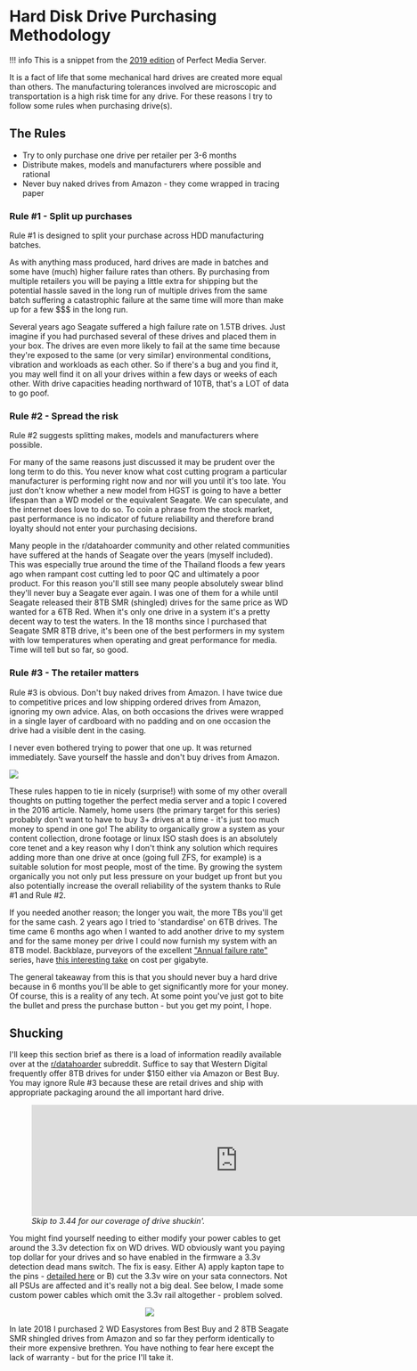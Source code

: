 # Hard Disk Drive Purchasing Methodology

!!! info
    This is a snippet from the [2019 edition](https://blog.linuxserver.io/2019/07/16/perfect-media-server-2019/) of Perfect Media Server.

It is a fact of life that some mechanical hard drives are created more equal than others. The manufacturing tolerances involved are microscopic and transportation is a high risk time for any drive. For these reasons I try to follow some rules when purchasing drive(s).

## The Rules

* Try to only purchase one drive per retailer per 3-6 months
* Distribute makes, models and manufacturers where possible and rational
* Never buy naked drives from Amazon - they come wrapped in tracing paper

### Rule #1 - Split up purchases

Rule #1 is designed to split your purchase across HDD manufacturing batches.

As with anything mass produced, hard drives are made in batches and some have (much) higher failure rates than others. By purchasing from multiple retailers you will be paying a little extra for shipping but the potential hassle saved in the long run of multiple drives from the same batch suffering a catastrophic failure at the same time will more than make up for a few $$$ in the long run.

Several years ago Seagate suffered a high failure rate on 1.5TB drives. Just imagine if you had purchased several of these drives and placed them in your box. The drives are even more likely to fail at the same time because they're exposed to the same (or very similar) environmental conditions, vibration and workloads as each other. So if there's a bug and you find it, you may well find it on all your drives within a few days or weeks of each other. With drive capacities heading northward of 10TB, that's a LOT of data to go poof.

### Rule #2 - Spread the risk

Rule #2 suggests splitting makes, models and manufacturers where possible.

For many of the same reasons just discussed it may be prudent over the long term to do this. You never know what cost cutting program a particular manufacturer is performing right now and nor will you until it's too late. You just don't know whether a new model from HGST is going to have a better lifespan than a WD model or the equivalent Seagate. We can speculate, and the internet does love to do so. To coin a phrase from the stock market, past performance is no indicator of future reliability and therefore brand loyalty should not enter your purchasing decisions.

Many people in the r/datahoarder community and other related communities have suffered at the hands of Seagate over the years (myself included). This was especially true around the time of the Thailand floods a few years ago when rampant cost cutting led to poor QC and ultimately a poor product. For this reason you'll still see many people absolutely swear blind they'll never buy a Seagate ever again. I was one of them for a while until Seagate released their 8TB SMR (shingled) drives for the same price as WD wanted for a 6TB Red. When it's only one drive in a system it's a pretty decent way to test the waters. In the 18 months since I purchased that Seagate SMR 8TB drive, it's been one of the best performers in my system with low temperatures when operating and great performance for media. Time will tell but so far, so good.

### Rule #3 - The retailer matters

Rule #3 is obvious. Don't buy naked drives from Amazon. I have twice due to competitive prices and low shipping ordered drives from Amazon, ignoring my own advice. Alas, on both occasions the drives were wrapped in a single layer of cardboard with no padding and on one occasion the drive had a visible dent in the casing. 

I never even bothered trying to power that one up. It was returned immediately. Save yourself the hassle and don't buy drives from Amazon.

<img src="../../images/naked-drive.jpg" align="center">

These rules happen to tie in nicely (surprise!) with some of my other overall thoughts on putting together the perfect media server and a topic I covered in the 2016 article. Namely, home users (the primary target for this series) probably don't want to have to buy 3+ drives at a time - it's just too much money to spend in one go! The ability to organically grow a system as your content collection, drone footage or linux ISO stash does is an absolutely core tenet and a key reason why I don't think any solution which requires adding more than one drive at once (going full ZFS, for example) is a suitable solution for most people, most of the time. By growing the system organically you not only put less pressure on your budget up front but you also potentially increase the overall reliability of the system thanks to Rule #1 and Rule #2.

If you needed another reason; the longer you wait, the more TBs you'll get for the same cash. 2 years ago I tried to 'standardise' on 6TB drives. The time came 6 months ago when I wanted to add another drive to my system and for the same money per drive I could now furnish my system with an 8TB model. Backblaze, purveyors of the excellent ["Annual failure rate"](https://www.backblaze.com/b2/hard-drive-test-data.html) series, have [this interesting take](https://www.backblaze.com/blog/hard-drive-cost-per-gigabyte/) on cost per gigabyte.

The general takeaway from this is that you should never buy a hard drive because in 6 months you'll be able to get significantly more for your money. Of course, this is a reality of any tech. At some point you've just got to bite the bullet and press the purchase button - but you get my point, I hope.

## Shucking

I'll keep this section brief as there is a load of information readily available over at the [r/datahoarder](https://www.reddit.com/r/DataHoarder/) subreddit. Suffice to say that Western Digital frequently offer 8TB drives for under $150 either via Amazon or Best Buy. You may ignore Rule #3 because these are retail drives and ship with appropriate packaging around the all important hard drive.

<figure>
    <iframe src="https://player.fireside.fm/v2/dUlrHQih+KIq7N1it?theme=dark" width="740" height="200" frameborder="0" scrolling="no"></iframe>
    <figcaption><i>Skip to 3.44 for our coverage of drive shuckin'.</i></figcaption>
</figure>

You might find yourself needing to either modify your power cables to get around the 3.3v detection fix on WD drives. WD obviously want you paying top dollar for your drives and so have enabled in the firmware a 3.3v detection dead mans switch. The fix is easy. Either A) apply kapton tape to the pins - [detailed here](https://www.reddit.com/r/DataHoarder/comments/7g2v9o/33v_pin_reset_directions_d) or B) cut the 3.3v wire on your sata connectors. Not all PSUs are affected and it's really not a big deal. See below, I made some custom power cables which omit the 3.3v rail altogether - problem solved.

<p align="center">
<img src="../../images/custom-power-cable.png">
</p>

In late 2018 I purchased 2 WD Easystores from Best Buy and 2 8TB Seagate SMR shingled drives from Amazon and so far they perform identically to their more expensive brethren. You have nothing to fear here except the lack of warranty - but for the price I'll take it.

